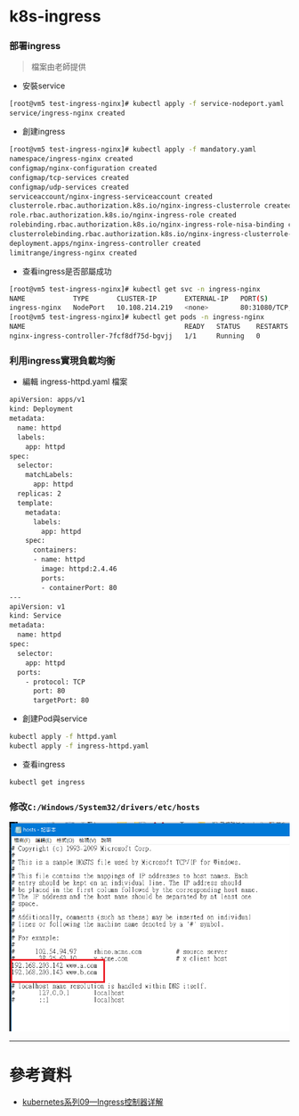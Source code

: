# k8s-ingress

### 部署ingress
> 檔案由老師提供

* 安裝service
```sh
[root@vm5 test-ingress-nginx]# kubectl apply -f service-nodeport.yaml 
service/ingress-nginx created
```
* 創建ingress
```sh
[root@vm5 test-ingress-nginx]# kubectl apply -f mandatory.yaml 
namespace/ingress-nginx created
configmap/nginx-configuration created
configmap/tcp-services created
configmap/udp-services created
serviceaccount/nginx-ingress-serviceaccount created
clusterrole.rbac.authorization.k8s.io/nginx-ingress-clusterrole created
role.rbac.authorization.k8s.io/nginx-ingress-role created
rolebinding.rbac.authorization.k8s.io/nginx-ingress-role-nisa-binding created
clusterrolebinding.rbac.authorization.k8s.io/nginx-ingress-clusterrole-nisa-binding created
deployment.apps/nginx-ingress-controller created
limitrange/ingress-nginx created
```
* 查看ingress是否部屬成功
```sh
[root@vm5 test-ingress-nginx]# kubectl get svc -n ingress-nginx
NAME            TYPE       CLUSTER-IP       EXTERNAL-IP   PORT(S)                      AGE
ingress-nginx   NodePort   10.108.214.219   <none>        80:31080/TCP,443:30515/TCP   7m48s
[root@vm5 test-ingress-nginx]# kubectl get pods -n ingress-nginx 
NAME                                        READY   STATUS    RESTARTS   AGE
nginx-ingress-controller-7fcf8df75d-bgvjj   1/1     Running   0          13m
```
### 利用ingress實現負載均衡

* 編輯 ingress-httpd.yaml 檔案

```sh
apiVersion: apps/v1
kind: Deployment
metadata:
  name: httpd
  labels:
    app: httpd
spec:
  selector:
    matchLabels:
      app: httpd
  replicas: 2	
  template:
    metadata:
      labels:
        app: httpd
    spec:
      containers:
      - name: httpd
        image: httpd:2.4.46
        ports:
        - containerPort: 80
---
apiVersion: v1
kind: Service
metadata:
  name: httpd
spec:
  selector:
    app: httpd
  ports:
    - protocol: TCP
      port: 80
      targetPort: 80

```

* 創建Pod與service

```sh
kubectl apply -f httpd.yaml
kubectl apply -f ingress-httpd.yaml 
```

* 查看ingress

```sh
kubectl get ingress
```

### 修改`C:/Windows/System32/drivers/etc/hosts`

![1215-03](./img/20201215/1215-03.png)

---
# 參考資料
* [kubernetes系列09—Ingress控制器详解](https://www.cnblogs.com/along21/p/10333086.html)



